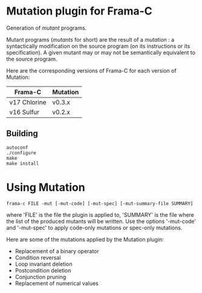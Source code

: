 
# Mutation plugin for Frama-C

Generation of *mutant* programs.

Mutant programs (*mutants* for short) are the result of a *mutation* : a
syntactically modification on the source program (on its instructions or its
specification). A given mutant may or may not be semantically equivalent to the
source program.

Here are the corresponding versions of Frama-C for each version of Mutation:

| Frama-C        |  Mutation  |
| -------------- | ---------- |
| v17 Chlorine   |  v0.3.x    |
| v16 Sulfur     |  v0.2.x    |


## Building

    autoconf
    ./configure
    make
    make install


# Using Mutation

    frama-c FILE -mut [-mut-code] [-mut-spec] [-mut-summary-file SUMMARY]

where 'FILE' is the file the plugin is applied to, 'SUMMARY' is the file where
the list of the produced mutants will be written. Use the options '-mut-code'
and '-mut-spec' to apply code-only mutations or spec-only mutations.

Here are some of the mutations applied by the Mutation plugin:
* Replacement of a binary operator
* Condition reversal
* Loop invariant deletion
* Postcondition deletion
* Conjunction pruning
* Replacement of numerical values
